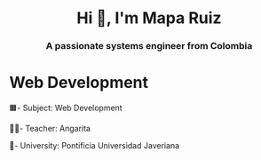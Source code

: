 <h1 align="center">Hi 👋, I'm Mapa Ruiz</h1>
<h3 align="center">A passionate systems engineer from Colombia</h3>

# Web Development

🟧- Subject: Web Development

👨‍🏫- Teacher: Angarita

🏦- University: Pontificia Universidad Javeriana
